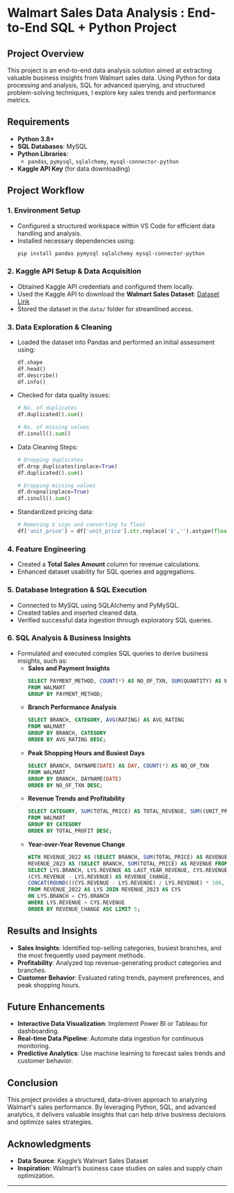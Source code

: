 # Walmart Sales Data Analysis : End-to-End SQL + Python Project

## Project Overview
This project is an end-to-end data analysis solution aimed at extracting valuable business insights from Walmart sales data. Using Python for data processing and analysis, SQL for advanced querying, and structured problem-solving techniques, I explore key sales trends and performance metrics.

## Requirements
- **Python 3.8+**
- **SQL Databases**: MySQL
- **Python Libraries**:
  - `pandas`, `pymysql`, `sqlalchemy`, `mysql-connector-python`
- **Kaggle API Key** (for data downloading)

## Project Workflow

### 1. Environment Setup
- Configured a structured workspace within VS Code for efficient data handling and analysis.
- Installed necessary dependencies using:
  ```bash
  pip install pandas pymysql sqlalchemy mysql-connector-python
  ```

### 2. Kaggle API Setup & Data Acquisition
- Obtained Kaggle API credentials and configured them locally.
- Used the Kaggle API to download the **Walmart Sales Dataset**: [Dataset Link](https://www.kaggle.com/najir0123/walmart-10k-sales-datasets)
- Stored the dataset in the `data/` folder for streamlined access.

### 3. Data Exploration & Cleaning
- Loaded the dataset into Pandas and performed an initial assessment using:
  ```python
  df.shape
  df.head()
  df.describe()
  df.info()
  ```
- Checked for data quality issues:
  ```python
  # No. of duplicates
  df.duplicated().sum()

  # No. of missing values
  df.isnull().sum()
  ```
- Data Cleaning Steps:
  ```python
  # Dropping duplicates
  df.drop_duplicates(inplace=True)
  df.duplicated().sum()

  # Dropping missing values
  df.dropna(inplace=True)
  df.isnull().sum()
  ```
- Standardized pricing data:
  ```python
  # Removing $ sign and converting to float
  df['unit_price'] = df['unit_price'].str.replace('$','').astype(float)
  ```

### 4. Feature Engineering
- Created a **Total Sales Amount** column for revenue calculations.
- Enhanced dataset usability for SQL queries and aggregations.

### 5. Database Integration & SQL Execution
- Connected to MySQL using SQLAlchemy and PyMySQL.
- Created tables and inserted cleaned data.
- Verified successful data ingestion through exploratory SQL queries.

### 6. SQL Analysis & Business Insights
- Formulated and executed complex SQL queries to derive business insights, such as:
  - **Sales and Payment Insights**
    ```sql
    SELECT PAYMENT_METHOD, COUNT(*) AS NO_OF_TXN, SUM(QUANTITY) AS NO_OF_QTY_SOLD 
    FROM WALMART 
    GROUP BY PAYMENT_METHOD;
    ```
  - **Branch Performance Analysis**
    ```sql
    SELECT BRANCH, CATEGORY, AVG(RATING) AS AVG_RATING 
    FROM WALMART 
    GROUP BY BRANCH, CATEGORY
    ORDER BY AVG_RATING DESC;
    ```
  - **Peak Shopping Hours and Busiest Days**
    ```sql
    SELECT BRANCH, DAYNAME(DATE) AS DAY, COUNT(*) AS NO_OF_TXN 
    FROM WALMART 
    GROUP BY BRANCH, DAYNAME(DATE)
    ORDER BY NO_OF_TXN DESC;
    ```
  - **Revenue Trends and Profitability**
    ```sql
    SELECT CATEGORY, SUM(TOTAL_PRICE) AS TOTAL_REVENUE, SUM((UNIT_PRICE * PROFIT_MARGIN) * QUANTITY) AS TOTAL_PROFIT 
    FROM WALMART 
    GROUP BY CATEGORY 
    ORDER BY TOTAL_PROFIT DESC;
    ```
  - **Year-over-Year Revenue Change**
    ```sql
    WITH REVENUE_2022 AS (SELECT BRANCH, SUM(TOTAL_PRICE) AS REVENUE FROM WALMART WHERE YEAR(DATE) = 2022 GROUP BY BRANCH),
    REVENUE_2023 AS (SELECT BRANCH, SUM(TOTAL_PRICE) AS REVENUE FROM WALMART WHERE YEAR(DATE) = 2023 GROUP BY BRANCH)
    SELECT LYS.BRANCH, LYS.REVENUE AS LAST_YEAR_REVENUE, CYS.REVENUE AS CURRENT_YEAR_REVENUE,
    (CYS.REVENUE - LYS.REVENUE) AS REVENUE_CHANGE, 
    CONCAT(ROUND(((CYS.REVENUE - LYS.REVENUE) / LYS.REVENUE) * 100, 2), '%') AS PERCENT_DECREASED
    FROM REVENUE_2022 AS LYS JOIN REVENUE_2023 AS CYS 
    ON LYS.BRANCH = CYS.BRANCH 
    WHERE LYS.REVENUE > CYS.REVENUE 
    ORDER BY REVENUE_CHANGE ASC LIMIT 5;
    ```

## Results and Insights
- **Sales Insights**: Identified top-selling categories, busiest branches, and the most frequently used payment methods.
- **Profitability**: Analyzed top revenue-generating product categories and branches.
- **Customer Behavior**: Evaluated rating trends, payment preferences, and peak shopping hours.

## Future Enhancements
- **Interactive Data Visualization**: Implement Power BI or Tableau for dashboarding.
- **Real-time Data Pipeline**: Automate data ingestion for continuous monitoring.
- **Predictive Analytics**: Use machine learning to forecast sales trends and customer behavior.

## Conclusion
This project provides a structured, data-driven approach to analyzing Walmart's sales performance. By leveraging Python, SQL, and advanced analytics, it delivers valuable insights that can help drive business decisions and optimize sales strategies.



## Acknowledgments

- **Data Source**: Kaggle’s Walmart Sales Dataset
- **Inspiration**: Walmart’s business case studies on sales and supply chain optimization.

---

